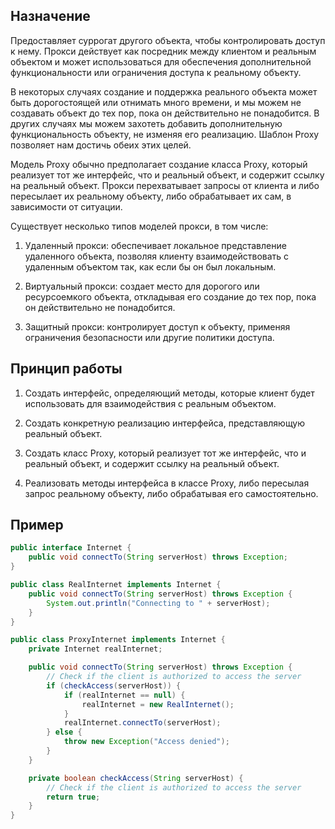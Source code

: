 ## Назначение

Предоставляет суррогат другого объекта, чтобы контролировать доступ к нему. Прокси действует как посредник между клиентом и реальным объектом и может использоваться для обеспечения дополнительной функциональности или ограничения доступа к реальному объекту.

В некоторых случаях создание и поддержка реального объекта может быть дорогостоящей или отнимать много времени, и мы можем не создавать объект до тех пор, пока он действительно не понадобится. В других случаях мы можем захотеть добавить дополнительную функциональность объекту, не изменяя его реализацию. Шаблон Proxy позволяет нам достичь обеих этих целей.

Модель Proxy обычно предполагает создание класса Proxy, который реализует тот же интерфейс, что и реальный объект, и содержит ссылку на реальный объект. Прокси перехватывает запросы от клиента и либо пересылает их реальному объекту, либо обрабатывает их сам, в зависимости от ситуации.

Существует несколько типов моделей прокси, в том числе:

1. Удаленный прокси: обеспечивает локальное представление удаленного объекта, позволяя клиенту взаимодействовать с удаленным объектом так, как если бы он был локальным.

2. Виртуальный прокси: создает место для дорогого или ресурсоемкого объекта, откладывая его создание до тех пор, пока он действительно не понадобится.

3. Защитный прокси: контролирует доступ к объекту, применяя ограничения безопасности или другие политики доступа.

## Принцип работы

1. Создать интерфейс, определяющий методы, которые клиент будет использовать для взаимодействия с реальным объектом.

2. Создать конкретную реализацию интерфейса, представляющую реальный объект.

3. Создать класс Proxy, который реализует тот же интерфейс, что и реальный объект, и содержит ссылку на реальный объект.

4. Реализовать методы интерфейса в классе Proxy, либо пересылая запрос реальному объекту, либо обрабатывая его самостоятельно.

## Пример

```java
public interface Internet {
    public void connectTo(String serverHost) throws Exception;
}

public class RealInternet implements Internet {
    public void connectTo(String serverHost) throws Exception {
        System.out.println("Connecting to " + serverHost);
    }
}

public class ProxyInternet implements Internet {
    private Internet realInternet;

    public void connectTo(String serverHost) throws Exception {
        // Check if the client is authorized to access the server
        if (checkAccess(serverHost)) {
            if (realInternet == null) {
                realInternet = new RealInternet();
            }
            realInternet.connectTo(serverHost);
        } else {
            throw new Exception("Access denied");
        }
    }

    private boolean checkAccess(String serverHost) {
        // Check if the client is authorized to access the server
        return true;
    }
}
```

